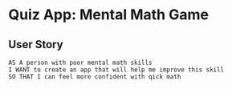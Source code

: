 # Quiz App: Mental Math Game


## User Story

```
AS A person with poor mental math skills
I WANT to create an app that will help me improve this skill
SO THAT I can feel more confident with qick math
```





